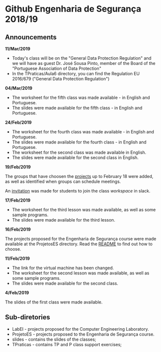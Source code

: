 # Github Engenharia de Segurança 2018/19

## Announcements


**11/Mar/2019**

- Today's class will be on the "General Data Protection Regulation" and we will have as guest Dr. José Sousa Pinto, member of the Board of the "Portuguese Association of Data Protection"
- In the TPraticas/Aula6 directory, you can find the Regulation EU 2016/679 ("General Data Protection Regulation")


**04/Mar/2019**

- The worksheet for the fifth class was made available - in English and Portuguese.
- The slides were made available for the fifth class - in English and Portuguese.


**24/Feb/2019**

- The worksheet for the fourth class was made available - in English and Portuguese.
- The slides were made available for the fourth class - in English and Portuguese.
- The worksheet for the second class was made available in English.
- The slides were made available for the second class in English.


**19/Feb/2019**



The groups that have choosen the [projects](ProjectsES/README.md) up to February 18 were added, as well as
identified when groups can schedule meetings.

An
[invitation](https://join.slack.com/t/engenhariadeseguranca/shared_invite/enQtNTU1Mzk4MTc2NjE1LTc2NTExY2U5Y2RiNmZkY2I4MGFlOTZkZGMyMTEzZTc0Y2UzM2VhMTczZjU4ZWI5YzY4N2JiNWVhZjVmMTk1MDM)
was made for students to join the class *workspace* in slack.


**17/Feb/2019**

- The worksheet for the third lesson was made available, as well as some sample programs.
- The slides were made available for the third lesson.

**16/Feb/2019**

The projects proposed for the Engenharia de Segurança course were made available at the ProjetosES directory. Read the [README](ProjectsES/README.md) to find out how to choose.


**11/Feb/2019**


- The link for the virtual machine has been changed.
- The worksheet for the second lesson was made available, as well as some sample programs.
- The slides were made available for the second class.

**4/Feb/2019**

 The slides of the first class were made available.

## Sub-diretories

-   LabEI - projects proposed for the Computer Engineering Laboratory.
-   ProjetoES - projects proposed to the Engenharia de Segurança course.
-   slides - contains the slides of the classes;
-   TPraticas - contains TP and P class support exercises;
